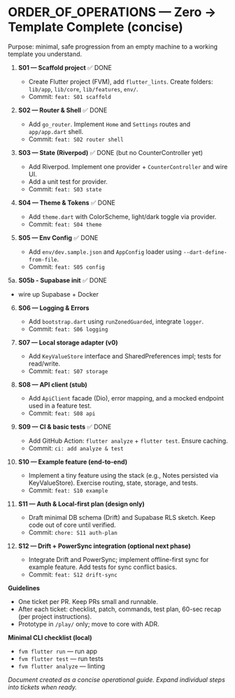 # ORDER_OF_OPERATIONS — Zero → Template Complete (concise)

Purpose: minimal, safe progression from an empty machine to a working template you understand.

1. **S01 — Scaffold project** ✅ DONE

   - Create Flutter project (FVM), add `flutter_lints`. Create folders: `lib/app`, `lib/core`, `lib/features`, `env/`.
   - Commit: `feat: S01 scaffold`

2. **S02 — Router & Shell** ✅ DONE

   - Add `go_router`. Implement `Home` and `Settings` routes and `app/app.dart` shell.
   - Commit: `feat: S02 router shell`

3. **S03 — State (Riverpod)** ✅ DONE (but no CounterController yet)

   - Add Riverpod. Implement one provider + `CounterController` and wire UI.
   - Add a unit test for provider.
   - Commit: `feat: S03 state`

4. **S04 — Theme & Tokens** ✅ DONE

   - Add `theme.dart` with ColorScheme, light/dark toggle via provider.
   - Commit: `feat: S04 theme`

5. **S05 — Env Config** ✅ DONE
   - Add `env/dev.sample.json` and `AppConfig` loader using `--dart-define-from-file`.
   - Commit: `feat: S05 config`

5a. **S05b - Supabase init** ✅ DONE

- wire up Supabase + Docker

6. **S06 — Logging & Errors**

   - Add `bootstrap.dart` using `runZonedGuarded`, integrate `logger`.
   - Commit: `feat: S06 logging`

7. **S07 — Local storage adapter (v0)**

   - Add `KeyValueStore` interface and SharedPreferences impl; tests for read/write.
   - Commit: `feat: S07 storage`

8. **S08 — API client (stub)**

   - Add `ApiClient` facade (Dio), error mapping, and a mocked endpoint used in a feature test.
   - Commit: `feat: S08 api`

9. **S09 — CI & basic tests** ✅ DONE

   - Add GitHub Action: `flutter analyze` + `flutter test`. Ensure caching.
   - Commit: `ci: add analyze & test`

10. **S10 — Example feature (end-to-end)**

    - Implement a tiny feature using the stack (e.g., Notes persisted via KeyValueStore). Exercise routing, state, storage, and tests.
    - Commit: `feat: S10 example`

11. **S11 — Auth & Local-first plan (design only)**

    - Draft minimal DB schema (Drift) and Supabase RLS sketch. Keep code out of core until verified.
    - Commit: `chore: S11 auth-plan`

12. **S12 — Drift + PowerSync integration (optional next phase)**
    - Integrate Drift and PowerSync; implement offline-first sync for example feature. Add tests for sync conflict basics.
    - Commit: `feat: S12 drift-sync`

**Guidelines**

- One ticket per PR. Keep PRs small and runnable.
- After each ticket: checklist, patch, commands, test plan, 60-sec recap (per project instructions).
- Prototype in `/play/` only; move to core with ADR.

**Minimal CLI checklist (local)**

- `fvm flutter run` — run app
- `fvm flutter test` — run tests
- `fvm flutter analyze` — linting

_Document created as a concise operational guide. Expand individual steps into tickets when ready._
